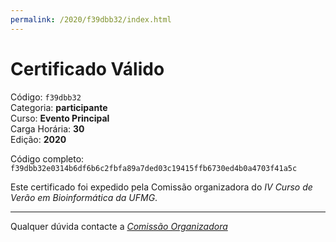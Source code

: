 ```yaml
---
permalink: /2020/f39dbb32/index.html
---
```


# Certificado Válido

Código: `f39dbb32`<br>
Categoria: **participante**<br>
Curso: **Evento Principal**<br>
Carga Horária: **30**<br>
Edição: **2020**<br>


Código completo: `f39dbb32e0314b6df6b6c2fbfa89a7ded03c19415ffb6730ed4b0a4703f41a5c`


Este certificado foi expedido pela Comissão organizadora do *IV Curso de Verão em Bioinformática da UFMG*.

----

Qualquer dúvida contacte a [_Comissão Organizadora_](<mailto:cursobioinfoufmg@gmail.com$subject=[Certificados]>)

